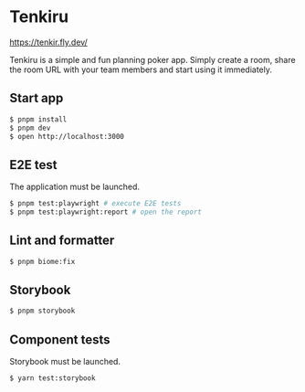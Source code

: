 # Tenkiru

https://tenkir.fly.dev/

Tenkiru is a simple and fun planning poker app. Simply create a room, share the room URL with your team members and start using it immediately.

## Start app

```bash
$ pnpm install
$ pnpm dev
$ open http://localhost:3000
```

## E2E test

The application must be launched.

```bash
$ pnpm test:playwright # execute E2E tests
$ pnpm test:playwright:report # open the report
```

## Lint and formatter

```bash
$ pnpm biome:fix
```

## Storybook

```bash
$ pnpm storybook
```

## Component tests

Storybook must be launched.

```bash
$ yarn test:storybook
```
